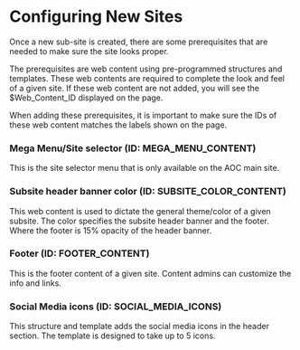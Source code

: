 # **Configuring New Sites**

Once a new sub-site is created, there are some prerequisites that are needed to make sure the site looks proper.

The prerequisites are web content using pre-programmed structures and templates. These web contents are required to complete the look and feel of a given site. If these web content are not added, you will see the $Web\_Content\_ID displayed on the page.

When adding these prerequisites, it is important to make sure the IDs of these web content matches the labels shown on the page.

### **Mega Menu\/Site selector \(ID: MEGA\_MENU\_CONTENT\)**

This is the site selector menu that is only available on the AOC main site.

### **Subsite header banner color \(ID: SUBSITE\_COLOR\_CONTENT\)**

This web content is used to dictate the general theme\/color of a given subsite. The color specifies the subsite header banner and the footer. Where the footer is 15% opacity of the header banner.

### **Footer \(ID: FOOTER\_CONTENT\)**

This is the footer content of a given site. Content admins can customize the info and links.

### **Social Media icons \(ID: SOCIAL\_MEDIA\_ICONS\)**

This structure and template adds the social media icons in the header section. The template is designed to take up to 5 icons.

